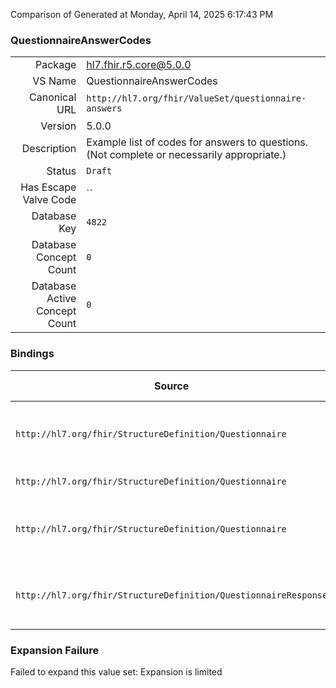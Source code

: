 Comparison of 
Generated at Monday, April 14, 2025 6:17:43 PM

### QuestionnaireAnswerCodes

|      |     |
| ---: | --- |
| Package | hl7.fhir.r5.core@5.0.0 |
| VS Name | QuestionnaireAnswerCodes |
| Canonical URL | `http://hl7.org/fhir/ValueSet/questionnaire-answers` |
| Version | 5.0.0 |
| Description | Example list of codes for answers to questions. (Not complete or necessarily appropriate.) |
| Status | `Draft` |
| Has Escape Valve Code | `` |
| Database Key | `4822` |
| Database Concept Count | `0` |
| Database Active Concept Count | `0` |
### Bindings

| Source | Element | Binding | Strength | Element Short |
| ------ | ------- | ------- | -------- | ------------- |
| `http://hl7.org/fhir/StructureDefinition/Questionnaire` | `Questionnaire.item.enableWhen.answer[x]` | `http://hl7.org/fhir/ValueSet/questionnaire-answers` | `Example` | Value for question comparison based on operator |
| `http://hl7.org/fhir/StructureDefinition/Questionnaire` | `Questionnaire.item.answerOption.value[x]` | `http://hl7.org/fhir/ValueSet/questionnaire-answers` | `Example` | Answer value |
| `http://hl7.org/fhir/StructureDefinition/Questionnaire` | `Questionnaire.item.initial.value[x]` | `http://hl7.org/fhir/ValueSet/questionnaire-answers` | `Example` | Actual value for initializing the question |
| `http://hl7.org/fhir/StructureDefinition/QuestionnaireResponse` | `QuestionnaireResponse.item.answer.value[x]` | `http://hl7.org/fhir/ValueSet/questionnaire-answers` | `Example` | Single-valued answer to the question |

### Expansion Failure

Failed to expand this value set: Expansion is limited
